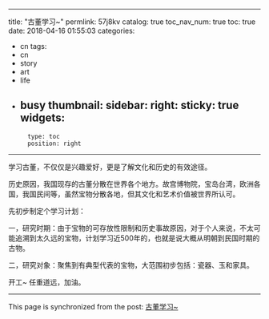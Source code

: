 
---
title: "古董学习~"
permlink: 57j8kv
catalog: true
toc_nav_num: true
toc: true
date: 2018-04-16 01:55:03
categories:
- cn
tags:
- cn
- story
- art
- life
- busy
thumbnail: 
sidebar:
    right:
        sticky: true
widgets:
    -
        type: toc
        position: right
---


学习古董，不仅仅是兴趣爱好，更是了解文化和历史的有效途径。

历史原因，我国现存的古董分散在世界各个地方。故宫博物院，宝岛台湾，欧洲各国，我国民间等，虽然宝物分散各地，但其文化和艺术价值被世界所认可。

先初步制定个学习计划：

一，研究时期：由于宝物的可存放性限制和历史事故原因，对于个人来说，不太可能追溯到太久远的宝物，计划学习近500年的，也就是说大概从明朝到民国时期的古物。

二，研究对象：聚焦到有典型代表的宝物，大范围初步包括：瓷器、玉和家具。

开工~  任重道远，加油。

- - -

This page is synchronized from the post: [古董学习~](https://steemit.com/@andrewma/57j8kv)

